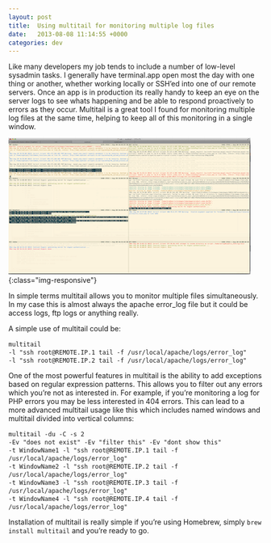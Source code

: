 ```yaml
---
layout: post
title:  Using multitail for monitoring multiple log files
date:   2013-08-08 11:14:55 +0000
categories: dev
---
```


Like many developers my job tends to include a number of low-level sysadmin tasks. I generally have terminal.app open most the day with one thing or another, whether working locally or SSH’ed into one of our remote servers. Once an app is in production its really handy to keep an eye on the server logs to see whats happening and be able to respond proactively to errors as they occur. Multitail is a great tool I found for monitoring multiple log files at the same time, helping to keep all of this monitoring in a single window.

![vagrant](/assets/images/multitail.png){:class="img-responsive"}

In simple terms multitail allows you to monitor multiple files simultaneously. In my case this is almost always the apache error_log file but it could be access logs, ftp logs or anything really.

A simple use of multitail could be:

```
multitail
-l "ssh root@REMOTE.IP.1 tail -f /usr/local/apache/logs/error_log"
-l "ssh root@REMOTE.IP.2 tail -f /usr/local/apache/logs/error_log"
```


One of the most powerful features in multitail is the ability to add exceptions based on regular expression patterns. This allows you to filter out any errors which you’re not as interested in. For example, if you’re monitoring a log for PHP errors you may be less interested in 404 errors. This can lead to a more advanced multitail usage like this which includes named windows and multitail divided into vertical columns:

```
multitail -du -C -s 2
-Ev "does not exist" -Ev "filter this" -Ev "dont show this"
-t WindowName1 -l "ssh root@REMOTE.IP.1 tail -f /usr/local/apache/logs/error_log"
-t WindowName2 -l "ssh root@REMOTE.IP.2 tail -f /usr/local/apache/logs/error_log"
-t WindowName3 -l "ssh root@REMOTE.IP.3 tail -f /usr/local/apache/logs/error_log"
-t WindowName4 -l "ssh root@REMOTE.IP.4 tail -f /usr/local/apache/logs/error_log"
```

Installation of multitail is really simple if you’re using Homebrew, simply `brew install multitail` and you’re ready to go.
